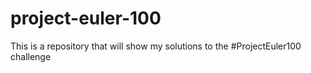 # project-euler-100
This is a repository that will show my solutions to the #ProjectEuler100 challenge
